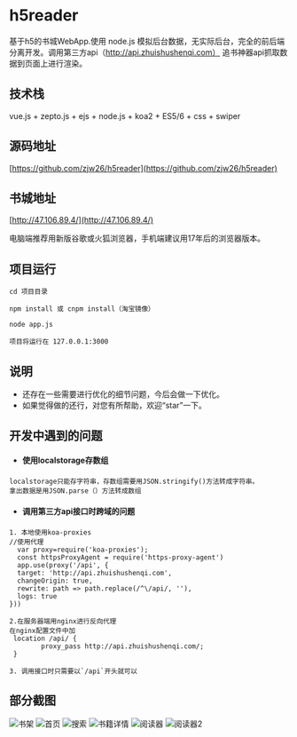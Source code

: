 # h5reader
基于h5的书城WebApp.使用 node.js 模拟后台数据，无实际后台，完全的前后端分离开发。调用第三方api（http://api.zhuishushenqi.com） 追书神器api抓取数据到页面上进行渲染。

## 技术栈
vue.js + zepto.js + ejs +  node.js + koa2 + ES5/6 + css + swiper

## 源码地址
[https://github.com/zjw26/h5reader](https://github.com/zjw26/h5reader) 

## 书城地址
[http://47.106.89.4/](http://47.106.89.4/)

电脑端推荐用新版谷歌或火狐浏览器，手机端建议用17年后的浏览器版本。


## 项目运行

```   
cd 项目目录

npm install 或 cnpm install（淘宝镜像）

node app.js

项目将运行在 127.0.0.1:3000
```

## 说明

- 还存在一些需要进行优化的细节问题，今后会做一下优化。
- 如果觉得做的还行，对您有所帮助，欢迎“star”一下。

## 开发中遇到的问题


- #### 使用localstorage存数组
```
localstorage只能存字符串，存数组需要用JSON.stringify()方法转成字符串。
拿出数据是用JSON.parse（）方法转成数组
```
    
- #### 调用第三方api接口时跨域的问题
```
1. 本地使用koa-proxies
//使用代理
  var proxy=require('koa-proxies');
  const httpsProxyAgent = require('https-proxy-agent')  
  app.use(proxy('/api', {
  target: 'http://api.zhuishushenqi.com',    
  changeOrigin: true,
  rewrite: path => path.replace(/^\/api/, ''),
  logs: true
}))

2.在服务器端用nginx进行反向代理
在nginx配置文件中加
 location /api/ {
        proxy_pass http://api.zhuishushenqi.com/;
 }

3. 调用接口时只需要以`/api`开头就可以
```
        

## 部分截图


![书架](https://github.com/zjw26/h5reader/blob/master/static/img/shelf.png)
![首页](https://github.com/zjw26/h5reader/blob/master/static/img/index.png)
![搜索](https://github.com/zjw26/h5reader/blob/master/static/img/search.png)
![书籍详情](https://github.com/zjw26/h5reader/blob/master/static/img/bookInfo.png)
![阅读器](https://github.com/zjw26/h5reader/blob/master/static/img/reader.png)
![阅读器2](https://github.com/zjw26/h5reader/blob/master/static/img/reader2.png)




















